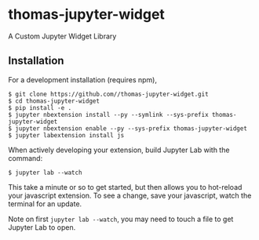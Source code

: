 thomas-jupyter-widget
===============================

A Custom Jupyter Widget Library

Installation
------------

For a development installation (requires npm),

    $ git clone https://github.com//thomas-jupyter-widget.git
    $ cd thomas-jupyter-widget
    $ pip install -e .
    $ jupyter nbextension install --py --symlink --sys-prefix thomas-jupyter-widget
    $ jupyter nbextension enable --py --sys-prefix thomas-jupyter-widget
    $ jupyter labextension install js

When actively developing your extension, build Jupyter Lab with the command:

    $ jupyter lab --watch

This take a minute or so to get started, but then allows you to hot-reload your javascript extension.
To see a change, save your javascript, watch the terminal for an update.

Note on first `jupyter lab --watch`, you may need to touch a file to get Jupyter Lab to open.

